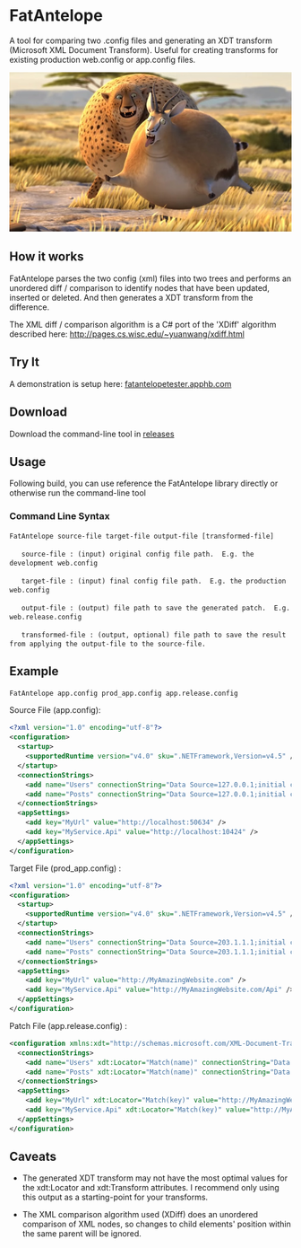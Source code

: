 # FatAntelope

A tool for comparing two .config files and generating an XDT transform (Microsoft XML Document Transform).
Useful for creating transforms for existing production web.config or app.config files.

![FatAntelope](banner.jpg)

## How it works

FatAntelope parses the two config (xml) files into two trees and performs an unordered diff / comparison to identify nodes 
that have been updated, inserted or deleted. And then generates a XDT transform from the difference.

The XML diff / comparison algorithm is a C# port of the 'XDiff' algorithm described here: 
http://pages.cs.wisc.edu/~yuanwang/xdiff.html

## Try It
A demonstration is setup here: [fatantelopetester.apphb.com](https://fatantelopetester.apphb.com/)

## Download

Download the command-line tool in [releases](https://github.com/CameronWills/FatAntelope/releases)

## Usage

Following build, you can use reference the FatAntelope library directly or otherwise run the command-line tool

### Command Line Syntax

```
FatAntelope source-file target-file output-file [transformed-file]

   source-file : (input) original config file path.  E.g. the development web.config

   target-file : (input) final config file path.  E.g. the production web.config

   output-file : (output) file path to save the generated patch.  E.g. web.release.config

   transformed-file : (output, optional) file path to save the result from applying the output-file to the source-file.
```

## Example

`FatAntelope app.config prod_app.config app.release.config`

Source File (app.config):

```xml
<?xml version="1.0" encoding="utf-8"?>
<configuration>
  <startup>
    <supportedRuntime version="v4.0" sku=".NETFramework,Version=v4.5" />
  </startup>
  <connectionStrings>
    <add name="Users" connectionString="Data Source=127.0.0.1;initial catalog=UserDB;user id=myUser;password=myPassword" providerName="System.Data.EntityClient" />
    <add name="Posts" connectionString="Data Source=127.0.0.1;initial catalog=PostDB;user id=myUser;password=myPassword" providerName="System.Data.EntityClient" />
  </connectionStrings>
  <appSettings>
    <add key="MyUrl" value="http://localhost:50634" />
    <add key="MyService.Api" value="http://localhost:10424" />
  </appSettings>
</configuration>
```

Target File (prod_app.config) :

```xml
<?xml version="1.0" encoding="utf-8"?>
<configuration>
  <startup>
    <supportedRuntime version="v4.0" sku=".NETFramework,Version=v4.5" />
  </startup>
  <connectionStrings>
    <add name="Users" connectionString="Data Source=203.1.1.1;initial catalog=UserDB;user id=myUser;password=myPassword" providerName="System.Data.EntityClient" />
    <add name="Posts" connectionString="Data Source=203.1.1.1;initial catalog=PostDB;user id=myUser;password=myPassword" providerName="System.Data.EntityClient" />
  </connectionStrings>
  <appSettings>
    <add key="MyUrl" value="http://MyAmazingWebsite.com" />
    <add key="MyService.Api" value="http://MyAmazingWebsite.com/Api" />
  </appSettings>
</configuration>
```

Patch File (app.release.config) :

```xml
<configuration xmlns:xdt="http://schemas.microsoft.com/XML-Document-Transform">
  <connectionStrings>
    <add name="Users" xdt:Locator="Match(name)" connectionString="Data Source=203.1.1.1;initial catalog=UserDB;user id=myUser;password=myPassword" xdt:Transform="SetAttributes(connectionString)" />
    <add name="Posts" xdt:Locator="Match(name)" connectionString="Data Source=203.1.1.1;initial catalog=PostDB;user id=myUser;password=myPassword" xdt:Transform="SetAttributes(connectionString)" />
  </connectionStrings>
  <appSettings>
    <add key="MyUrl" xdt:Locator="Match(key)" value="http://MyAmazingWebsite.com" xdt:Transform="SetAttributes(value)" />
    <add key="MyService.Api" xdt:Locator="Match(key)" value="http://MyAmazingWebsite.com/Api" xdt:Transform="SetAttributes(value)" />
  </appSettings>
</configuration>
```

## Caveats

- The generated XDT transform may not have the most optimal values for the xdt:Locator and xdt:Transform attributes. I recommend only using this output as a starting-point for your transforms.

- The XML comparison algorithm used (XDiff) does an unordered comparison of XML nodes, so changes to child elements' position within the same parent will be ignored.